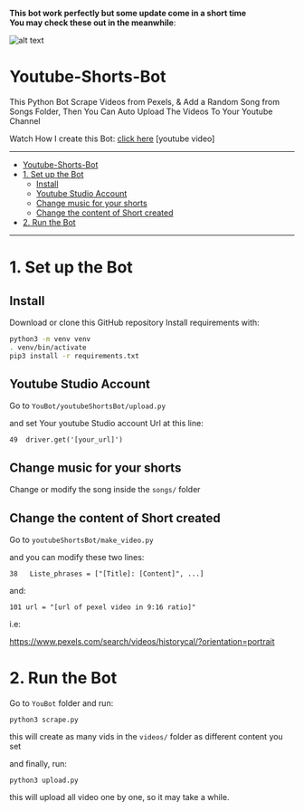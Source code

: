 **This bot work perfectly but some update come in a short time**   
**You may check these out in the meanwhile**:

![alt text](https://github.com/[toukoum]/[YouBot]/blob/[master]/banner.png?raw=true)

# Youtube-Shorts-Bot
 This Python Bot Scrape Videos from Pexels, & Add a Random Song from Songs Folder, Then You Can Auto Upload The Videos To Your Youtube Channel

 Watch How I create this Bot:  <a href="https://www.youtube.com/watch?v=vp1v5mBG7rA&ab_channel=Toukoum">click here<a> [youtube video]

---

- [Youtube-Shorts-Bot](#youtube-shorts-bot)
- [1. Set up the Bot](#1-set-up-the-bot)
  - [Install](#install)
  - [Youtube Studio Account](#youtube-studio-account)
  - [Change music for your shorts](#change-music-for-your-shorts)
  - [Change the content of Short created](#change-the-content-of-short-created)
- [2. Run the Bot](#2-run-the-bot)


-------------

# 1. Set up the Bot

## Install

Download or clone this GitHub repository
Install requirements with:

```sh
python3 -m venv venv
. venv/bin/activate
pip3 install -r requirements.txt
```
## Youtube Studio Account

Go to `YouBot/youtubeShortsBot/upload.py`

and set  Your youtube Studio account Url at this line:

    49  driver.get('[your_url]')


## Change music for your shorts


Change or modify the song inside the `songs/` folder <br>


## Change the content of Short created

Go to `youtubeShortsBot/make_video.py`

and you can modify these two lines:

    38   Liste_phrases = ["[Title]: [Content]", ...]

and:

    101 url = "[url of pexel video in 9:16 ratio]"
i.e: 

https://www.pexels.com/search/videos/historycal/?orientation=portrait


# 2. Run the Bot

Go to `YouBot` folder and run:

    python3 scrape.py

this will create as many vids in the `videos/` folder as different content you set

and finally, run:

    python3 upload.py

this will upload all video one by one, so it may take a while.


 



